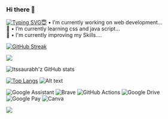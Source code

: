 ### Hi there 👋

<!--
**Itsrahulz/Itsrahulz** is a ✨ _special_ ✨ repository because its `README.md` (this file) appears on your GitHub profile.

Here are some ideas to get you started:

- 🔭 I’m currently working on ...
- 🌱 I’m currently learning ...
- 👯 I’m looking to collaborate on ...
- 🤔 I’m looking for help with ...
- 💬 Ask me about ...
- 📫 How to reach me: ...
- 😄 Pronouns: ...
- ⚡ Fun fact: ...
-->

<a href="https://git.io/typing-svg"><img src="https://readme-typing-svg.herokuapp.com?font=Fira+Code&pause=1000&width=435&lines=Welcome+to+my+account..+" alt="Typing SVG" />:innocent:</a>
• I’m currently working on web development...<br>:palm_tree:
• I’m currently learning css and java script...<br>:herb:
• I'm currently improving my Skills....

<!--<img align="right" alt="Coding" width="400" src="https://te.legra.ph/file/1c883ebff56595d1accb5.jpg">-->

[![GitHub Streak](https://github-readme-streak-stats.herokuapp.com?user=Itsrahulz&theme=dark)](https://git.io/streak-stats)

![](https://komarev.com/ghpvc/?username=Itsrahulz&color=green)

![Itssaurabh'z GitHub stats](https://github-readme-stats.vercel.app/api?username=Itsrahulz&show_icons=true&theme=radical)

[![Top Langs](https://github-readme-stats.vercel.app/api/top-langs/?username=Itsrahulz&layout=compact&theme=vision-friendly-dark)](https://github.com/Itsrahulz/github-readme-stats)
![Alt text](https://spotify-recently-played-readme.vercel.app/api?user=31vgkbrkbuj5daix2qlf6yym3lh4)
<!--badges-->
![Google Assistant](https://img.shields.io/badge/google%20assistant-4285F4?style=for-the-badge&logo=google%20assistant&logoColor=white)
![Brave](https://img.shields.io/badge/Brave-FB542B?style=for-the-badge&logo=Brave&logoColor=white)
![GitHub Actions](https://img.shields.io/badge/github%20actions-%232671E5.svg?style=for-the-badge&logo=githubactions&logoColor=white)
![Google Drive](https://img.shields.io/badge/Google%20Drive-4285F4?style=for-the-badge&logo=googledrive&logoColor=white)
![Google Pay](https://img.shields.io/badge/GooglePay-%233780F1.svg?style=for-the-badge&logo=Google-Pay&logoColor=white)
![Canva](https://img.shields.io/badge/Canva-%2300C4CC.svg?style=for-the-badge&logo=Canva&logoColor=white)

<img src="https://user-images.githubusercontent.com/73097560/115834477-dbab4500-a447-11eb-908a-139a6edaec5c.gif">
